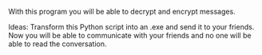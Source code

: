 With this program you will be able to decrypt and encrypt messages. 

Ideas:
Transform this Python script into an .exe and send it to your friends. 
Now you will be able to communicate with your friends and no one will be able to read the conversation.
